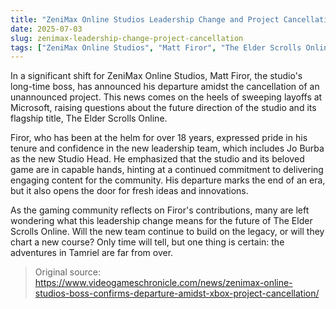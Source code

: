 ```yaml
---
title: "ZeniMax Online Studios Leadership Change and Project Cancellation"
date: 2025-07-03
slug: zenimax-leadership-change-project-cancellation
tags: ["ZeniMax Online Studios", "Matt Firor", "The Elder Scrolls Online", "Xbox"]
---
```


In a significant shift for ZeniMax Online Studios, Matt Firor, the studio's long-time boss, has announced his departure amidst the cancellation of an unannounced project. This news comes on the heels of sweeping layoffs at Microsoft, raising questions about the future direction of the studio and its flagship title, The Elder Scrolls Online.

Firor, who has been at the helm for over 18 years, expressed pride in his tenure and confidence in the new leadership team, which includes Jo Burba as the new Studio Head. He emphasized that the studio and its beloved game are in capable hands, hinting at a continued commitment to delivering engaging content for the community. His departure marks the end of an era, but it also opens the door for fresh ideas and innovations.

As the gaming community reflects on Firor's contributions, many are left wondering what this leadership change means for the future of The Elder Scrolls Online. Will the new team continue to build on the legacy, or will they chart a new course? Only time will tell, but one thing is certain: the adventures in Tamriel are far from over.
> Original source: https://www.videogameschronicle.com/news/zenimax-online-studios-boss-confirms-departure-amidst-xbox-project-cancellation/